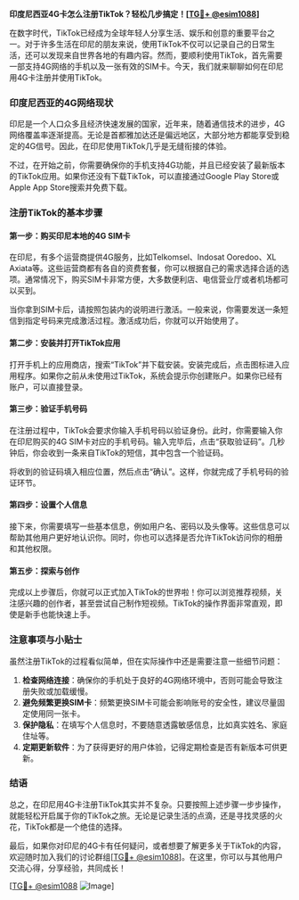 **印度尼西亚4G卡怎么注册TikTok？轻松几步搞定！[[TG💪+ @esim1088](https://t.me/s/esim1088)]**

在数字时代，TikTok已经成为全球年轻人分享生活、娱乐和创意的重要平台之一。对于许多生活在印尼的朋友来说，使用TikTok不仅可以记录自己的日常生活，还可以发现来自世界各地的有趣内容。然而，要顺利使用TikTok，首先需要一部支持4G网络的手机以及一张有效的SIM卡。今天，我们就来聊聊如何在印尼用4G卡注册并使用TikTok。

### 印度尼西亚的4G网络现状

印尼是一个人口众多且经济快速发展的国家，近年来，随着通信技术的进步，4G网络覆盖率逐渐提高。无论是首都雅加达还是偏远地区，大部分地方都能享受到稳定的4G信号。因此，在印尼使用TikTok几乎是无缝衔接的体验。

不过，在开始之前，你需要确保你的手机支持4G功能，并且已经安装了最新版本的TikTok应用。如果你还没有下载TikTok，可以直接通过Google Play Store或Apple App Store搜索并免费下载。

### 注册TikTok的基本步骤

#### 第一步：购买印尼本地的4G SIM卡

在印尼，有多个运营商提供4G服务，比如Telkomsel、Indosat Ooredoo、XL Axiata等。这些运营商都有各自的资费套餐，你可以根据自己的需求选择合适的选项。通常情况下，购买SIM卡非常方便，大多数便利店、电信营业厅或者机场都可以买到。

当你拿到SIM卡后，请按照包装内的说明进行激活。一般来说，你需要发送一条短信到指定号码来完成激活过程。激活成功后，你就可以开始使用了。

#### 第二步：安装并打开TikTok应用

打开手机上的应用商店，搜索“TikTok”并下载安装。安装完成后，点击图标进入应用程序。如果你之前从未使用过TikTok，系统会提示你创建账户。如果你已经有账户，可以直接登录。

#### 第三步：验证手机号码

在注册过程中，TikTok会要求你输入手机号码以验证身份。此时，你需要输入你在印尼购买的4G SIM卡对应的手机号码。输入完毕后，点击“获取验证码”。几秒钟后，你会收到一条来自TikTok的短信，其中包含一个验证码。

将收到的验证码填入相应位置，然后点击“确认”。这样，你就完成了手机号码的验证环节。

#### 第四步：设置个人信息

接下来，你需要填写一些基本信息，例如用户名、密码以及头像等。这些信息可以帮助其他用户更好地认识你。同时，你也可以选择是否允许TikTok访问你的相册和其他权限。

#### 第五步：探索与创作

完成以上步骤后，你就可以正式加入TikTok的世界啦！你可以浏览推荐视频，关注感兴趣的创作者，甚至尝试自己制作短视频。TikTok的操作界面非常直观，即使是新手也能快速上手。

### 注意事项与小贴士

虽然注册TikTok的过程看似简单，但在实际操作中还是需要注意一些细节问题：

1. **检查网络连接**：确保你的手机处于良好的4G网络环境中，否则可能会导致注册失败或加载缓慢。
2. **避免频繁更换SIM卡**：频繁更换SIM卡可能会影响账号的安全性，建议尽量固定使用同一张卡。
3. **保护隐私**：在填写个人信息时，不要随意透露敏感信息，比如真实姓名、家庭住址等。
4. **定期更新软件**：为了获得更好的用户体验，记得定期检查是否有新版本可供更新。

### 结语

总之，在印尼用4G卡注册TikTok其实并不复杂。只要按照上述步骤一步步操作，就能轻松开启属于你的TikTok之旅。无论是记录生活的点滴，还是寻找灵感的火花，TikTok都是一个绝佳的选择。

最后，如果你对印尼的4G卡有任何疑问，或者想要了解更多关于TikTok的内容，欢迎随时加入我们的讨论群组[[TG💪+ @esim1088](https://t.me/s/esim1088)]。在这里，你可以与其他用户交流心得，分享经验，共同成长！

[[TG💪+ @esim1088](https://t.me/s/esim1088) ![Image](https://i.postimg.cc/4NQfJmqS/Snipaste-2025-05-13-00-14-12.png)]